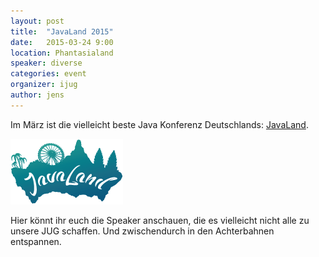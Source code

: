 ```yaml
---
layout: post
title:  "JavaLand 2015"
date:   2015-03-24 9:00
location: Phantasialand
speaker: diverse
categories: event
organizer: ijug
author: jens
---
```

Im März ist die vielleicht beste Java Konferenz Deutschlands: [JavaLand](http://www.javaland.eu/javaland-2015/).

[![JavaLand Logo](/assets/articles/2015/logo_javaland.gif)](http://www.javaland.eu/javaland-2015/)

Hier könnt ihr euch die Speaker anschauen, die es vielleicht nicht alle zu unsere JUG schaffen. Und zwischendurch in
 den Achterbahnen entspannen.